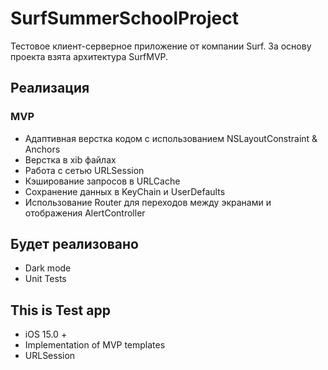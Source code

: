 # SurfSummerSchoolProject
Тестовое клиент-серверное приложение от компании Surf.
За основу проекта взята архитектура SurfMVP.
## Реализация

### MVP
* Адаптивная верстка кодом с использованием NSLayoutConstraint & Anchors
* Верстка в xib файлах
* Работа с сетью URLSession
* Кэширование запросов в URLCache
* Сохранение данных в KeyChain и UserDefaults
* Использование Router для переходов между экранами и отображения AlertController

## Будет реализовано
* Dark mode
* Unit Tests

## This is Test app
* iOS 15.0 +
* Implementation of MVP templates
* URLSession
